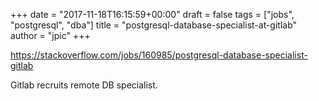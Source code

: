 +++
date = "2017-11-18T16:15:59+00:00"
draft = false
tags = ["jobs", "postgresql", "dba"]
title = "postgresql-database-specialist-at-gitlab"
author = "jpic"
+++

https://stackoverflow.com/jobs/160985/postgresql-database-specialist-gitlab

Gitlab recruits remote DB specialist.
